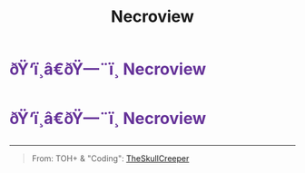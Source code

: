 ﻿---
lang: en-US
title: Necroview
prev: Lucky
next: Nimble
---
# <font color=#663399>ðŸ‘ï¸â€ðŸ—¨ï¸ <b>Necroview</b></font> <Badge text="Helpful" type="tip" vertical="middle"/>
# <font color=#663399>ðŸ‘ï¸â€ðŸ—¨ï¸ <b>Necroview</b></font> <Badge text="Helpful" type="tip" vertical="middle"/>
---

> From: TOH+ & "Coding": [TheSkullCreeper](https://github.com/Loonie-Toons)

